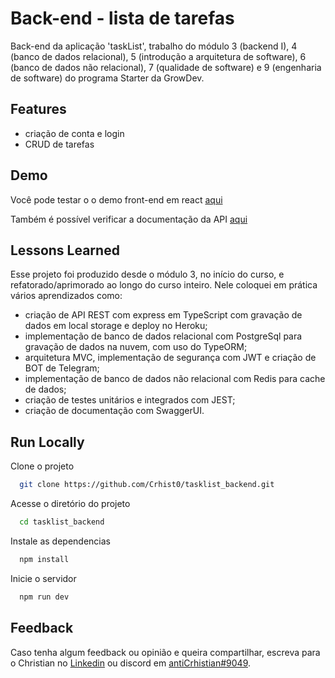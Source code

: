 # Back-end - lista de tarefas

Back-end da aplicação 'taskList', trabalho do módulo 3 (backend I), 4 (banco de dados relacional), 5 (introdução a arquitetura de software), 6 (banco de dados não relacional), 7 (qualidade de software) e 9 (engenharia de software) do programa Starter da GrowDev.

## Features

- criação de conta e login
- CRUD de tarefas

## Demo

Você pode testar o o demo front-end em react [aqui](https://tasklist-frontend-react.herokuapp.com/login)

Também é possível verificar a documentação da API [aqui](https://api-tasks-list.herokuapp.com/docs)

## Lessons Learned

Esse projeto foi produzido desde o módulo 3, no início do curso, e refatorado/aprimorado ao longo do curso inteiro. Nele coloquei em prática vários aprendizados como:

- criação de API REST com express em TypeScript com gravação de dados em local storage e deploy no Heroku;
- implementação de banco de dados relacional com PostgreSql para gravação de dados na nuvem, com uso do TypeORM;
- arquitetura MVC, implementação de segurança com JWT e criação de BOT de Telegram;
- implementação de banco de dados não relacional com Redis para cache de dados;
- criação de testes unitários e integrados com JEST;
- criação de documentação com SwaggerUI.

## Run Locally

Clone o projeto

```bash
  git clone https://github.com/Crhist0/tasklist_backend.git
```

Acesse o diretório do projeto

```bash
  cd tasklist_backend
```

Instale as dependencias

```bash
  npm install
```

Inicie o servidor

```bash
  npm run dev
```

## Feedback

Caso tenha algum feedback ou opinião e queira compartilhar, escreva para o Christian no [Linkedin](https://www.linkedin.com/in/crhistian-de-oliveira-b35841161/) ou discord em [antiCrhistian#9049](https://www.wikihow.com/Add-Friends-on-Discord).
